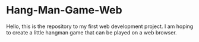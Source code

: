 # Hang-Man-Game-Web

Hello, this is the repository to my first web development project. I am hoping to create a little hangman game that can be played on a web browser.
